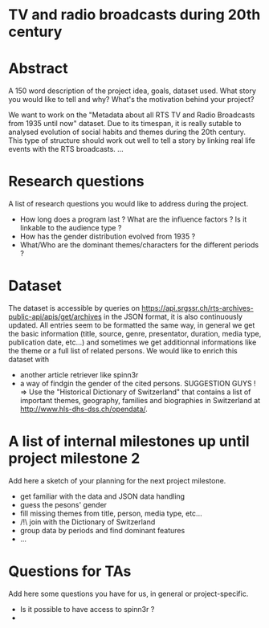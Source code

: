 # TV and radio broadcasts during 20th century

# Abstract
A 150 word description of the project idea, goals, dataset used. What story you would like to tell and why? What's the motivation behind your project?

We want to work on the "Metadata about all RTS TV and Radio Broadcasts from 1935 until now" dataset. Due to its timespan, it is really sutable to analysed evolution of social habits and themes during the 20th century. This type of structure should work out well to tell a story by linking real life events with the RTS broadcasts. ...

# Research questions
A list of research questions you would like to address during the project.

- How long does a program last ? What are the influence factors ? Is it linkable to the audience type ?
- How has the gender distribution evolved from 1935 ?
- What/Who are the dominant themes/characters for the different periods ?

# Dataset
The dataset is accessible by queries on https://api.srgssr.ch/rts-archives-public-api/apis/get/archives in the JSON format, it is also continuously updated. All entries seem to be formatted the same way, in general we get the basic information (title, source, genre, presentator, duration, media type, publication date, etc...) and sometimes we get additionnal informations like the theme or a full list of related persons. We would like to enrich this dataset with
- another article retriever like spinn3r
- a way of findgin the gender of the cited persons.
SUGGESTION GUYS ! => Use the "Historical Dictionary of Switzerland" that contains a list of important themes, geography, families and biographies in Switzerland at http://www.hls-dhs-dss.ch/opendata/.

# A list of internal milestones up until project milestone 2
Add here a sketch of your planning for the next project milestone.

- get familiar with the data and JSON data handling
- guess the pesons' gender
- fill missing themes from title, person, media type, etc...
- /!\ join with the Dictionary of Switzerland
- group data by periods and find dominant features
- ... 

# Questions for TAs
Add here some questions you have for us, in general or project-specific.

- Is it possible to have access to spinn3r ?
- 